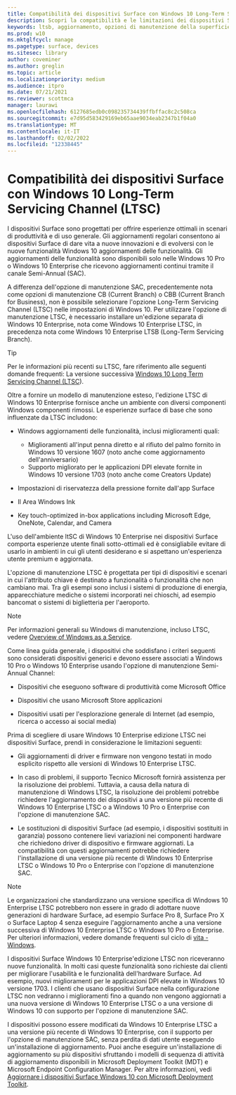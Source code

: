 ```yaml
---
title: Compatibilità dei dispositivi Surface con Windows 10 Long-Term Servicing Channel (Surface)
description: Scopri la compatibilità e le limitazioni dei dispositivi Surface che eseguono Windows 10 Enterprise edizione LTSB.
keywords: ltsb, aggiornamento, opzioni di manutenzione della superficie
ms.prod: w10
ms.mktglfcycl: manage
ms.pagetype: surface, devices
ms.sitesec: library
author: coveminer
ms.author: greglin
ms.topic: article
ms.localizationpriority: medium
ms.audience: itpro
ms.date: 07/21/2021
ms.reviewer: scottmca
manager: laurawi
ms.openlocfilehash: 6127685edb0c098235734439ffbffac8c2c508ca
ms.sourcegitcommit: e7d95d583429169eb65aae9034eab2347b1f04a0
ms.translationtype: MT
ms.contentlocale: it-IT
ms.lasthandoff: 02/02/2022
ms.locfileid: "12338445"
---
```

# <a name="surface-device-compatibility-with-windows-10-long-term-servicing-channel-ltsc"></a>Compatibilità dei dispositivi Surface con Windows 10 Long-Term Servicing Channel (LTSC)

I dispositivi Surface sono progettati per offrire esperienze ottimali in scenari di produttività e di uso generale. Gli aggiornamenti regolari consentono ai dispositivi Surface di dare vita a nuove innovazioni e di evolversi con le nuove funzionalità Windows 10 aggiornamenti delle funzionalità. Gli aggiornamenti delle funzionalità sono disponibili solo nelle Windows 10 Pro o Windows 10 Enterprise che ricevono aggiornamenti continui tramite il canale Semi-Annual (SAC).

A differenza dell'opzione di manutenzione SAC, precedentemente nota come opzioni di manutenzione CB (Current Branch) o CBB (Current Branch for Business), non è possibile selezionare l'opzione Long-Term Servicing Channel (LTSC) nelle impostazioni di Windows 10. Per utilizzare l'opzione di manutenzione LTSC, è necessario installare un'edizione separata di Windows 10 Enterprise, nota come Windows 10 Enterprise LTSC, in precedenza nota come Windows 10 Enterprise LTSB (Long-Term Servicing Branch).

>[!TIP]
>Per le informazioni più recenti su LTSC, fare riferimento alle seguenti domande frequenti: La versione successiva [Windows 10 Long Term Servicing Channel (LTSC](https://techcommunity.microsoft.com/t5/windows-it-pro-blog/the-next-windows-10-long-term-servicing-channel-ltsc-release/ba-p/2147232)).

 Oltre a fornire un modello di manutenzione esteso, l'edizione LTSC di Windows 10 Enterprise fornisce anche un ambiente con diversi componenti Windows componenti rimossi. Le esperienze surface di base che sono influenzate da LTSC includono:

* Windows aggiornamenti delle funzionalità, inclusi miglioramenti quali:

  *  Miglioramenti all'input penna diretto e al rifiuto del palmo fornito in Windows 10 versione 1607 (noto anche come aggiornamento dell'anniversario)
  *  Supporto migliorato per le applicazioni DPI elevate fornite in Windows 10 versione 1703 (noto anche come Creators Update)

* Impostazioni di riservatezza della pressione fornite dall'app Surface

* Il Area Windows Ink

* Key touch-optimized in-box applications including Microsoft Edge, OneNote, Calendar, and Camera

L'uso dell'ambiente ltSC di Windows 10 Enterprise nei dispositivi Surface comporta esperienze utente finali sotto-ottimali ed è consigliabile evitare di usarlo in ambienti in cui gli utenti desiderano e si aspettano un'esperienza utente premium e aggiornata.

L'opzione di manutenzione LTSC è progettata per tipi di dispositivi e scenari in cui l'attributo chiave è destinato a funzionalità o funzionalità che non cambiano mai. Tra gli esempi sono inclusi i sistemi di produzione di energia, apparecchiature mediche o sistemi incorporati nei chioschi, ad esempio bancomat o sistemi di biglietteria per l'aeroporto.

>[!NOTE]
>Per informazioni generali su Windows di manutenzione, incluso LTSC, vedere [Overview of Windows as a Service](/windows/deployment/update/waas-overview).

Come linea guida generale, i dispositivi che soddisfano i criteri seguenti sono considerati dispositivi generici e devono essere associati a Windows 10 Pro o Windows 10 Enterprise usando l'opzione di manutenzione Semi-Annual Channel:

* Dispositivi che eseguono software di produttività come Microsoft Office

* Dispositivi che usano Microsoft Store applicazioni

* Dispositivi usati per l'esplorazione generale di Internet (ad esempio, ricerca o accesso ai social media)

Prima di scegliere di usare Windows 10 Enterprise edizione LTSC nei dispositivi Surface, prendi in considerazione le limitazioni seguenti:

* Gli aggiornamenti di driver e firmware non vengono testati in modo esplicito rispetto alle versioni di Windows 10 Enterprise LTSC.

* In caso di problemi, il supporto Tecnico Microsoft fornirà assistenza per la risoluzione dei problemi. Tuttavia, a causa della natura di manutenzione di Windows LTSC, la risoluzione dei problemi potrebbe richiedere l'aggiornamento dei dispositivi a una versione più recente di Windows 10 Enterprise LTSC o a Windows 10 Pro o Enterprise con l'opzione di manutenzione SAC.

* Le sostituzioni di dispositivi Surface (ad esempio, i dispositivi sostituiti in garanzia) possono contenere lievi variazioni nei componenti hardware che richiedono driver di dispositivo e firmware aggiornati. La compatibilità con questi aggiornamenti potrebbe richiedere l'installazione di una versione più recente di Windows 10 Enterprise LTSC o Windows 10 Pro o Enterprise con l'opzione di manutenzione SAC.

>[!NOTE]
>Le organizzazioni che standardizzano una versione specifica di Windows 10 Enterprise LTSC potrebbero non essere in grado di adottare nuove generazioni di hardware Surface, ad esempio Surface Pro 8, Surface Pro X o Surface Laptop 4 senza eseguire l'aggiornamento anche a una versione successiva di Windows 10 Enterprise LTSC o Windows 10 Pro o Enterprise. Per ulteriori informazioni, vedere domande frequenti sul ciclo di [vita - Windows](/lifecycle/faq/windows#what-are-the-requirements-for-servicing-and-updating-the-windows-10-long-term-servicing-channel--ltsc--).

I dispositivi Surface Windows 10 Enterprise'edizione LTSC non riceveranno nuove funzionalità. In molti casi queste funzionalità sono richieste dai clienti per migliorare l'usabilità e le funzionalità dell'hardware Surface. Ad esempio, nuovi miglioramenti per le applicazioni DPI elevate in Windows 10 versione 1703. I clienti che usano dispositivi Surface nella configurazione LTSC non vedranno i miglioramenti fino a quando non vengono aggiornati a una nuova versione di Windows 10 Enterprise LTSC o a una versione di Windows 10 con supporto per l'opzione di manutenzione SAC.

I dispositivi possono essere modificati da Windows 10 Enterprise LTSC a una versione più recente di Windows 10 Enterprise, con il supporto per l'opzione di manutenzione SAC, senza perdita di dati utente eseguendo un'installazione di aggiornamento. Puoi anche eseguire un'installazione di aggiornamento su più dispositivi sfruttando i modelli di sequenza di attività di aggiornamento disponibili in Microsoft Deployment Toolkit (MDT) e Microsoft Endpoint Configuration Manager. Per altre informazioni, vedi [Aggiornare i dispositivi Surface Windows 10 con Microsoft Deployment Toolkit](upgrade-surface-devices-to-windows-10-with-mdt.md).
